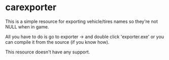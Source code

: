 # carexporter

This is a simple resource for exporting vehicle/tires names so they're not NULL when in game.

All you have to do is go to exporter -> and double click 'exporter.exe' or you can compile it from the source (if you know how).

This resource doesn't have any support.